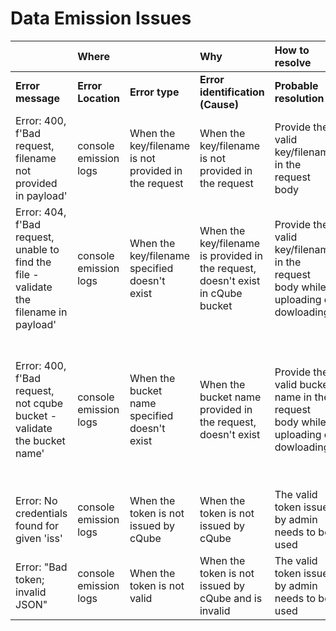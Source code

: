 # Data Emission Issues



|  | **Where** |  | **Why** | **How to resolve** |  |  |  |  |
| :--- | :--- | :--- | :--- | :--- | :--- | :--- | :--- | :--- |
| **Error message** | **Error Location** | **Error type** | **Error identification \(Cause\)** | **Probable resolution** |  |  |  |  |
| Error: 400, f'Bad request, filename not provided in payload' | console emission logs | When the key/filename is not provided in the request | When the key/filename is not provided in the request | Provide the valid key/filename in the request body |  |  |  |  |
| Error: 404, f'Bad request, unable to find the file - validate the filename in payload' | console emission logs | When the key/filename specified doesn't exist | When the key/filename is provided in the request, doesn't exist in cQube bucket | Provide the valid key/filename in the request body while uploading or dowloading |  |  |  |  |
| Error: 400, f'Bad request, not cqube bucket - validate the bucket name' | console emission logs | When the bucket name specified doesn't exist | When the bucket name provided in the request, doesn't exist | Provide the valid bucket name in the request body while uploading or dowloading                      | Error: 400, f'Bad request, validate the payload'    console emission logs | When the payload has missing fields | When any of the fields are missing in the payload, this issue will occur | Request with the required fields in the request |
| Error: No credentials found for given 'iss' | console emission logs | When the token is not issued by cQube | When the token is not issued by cQube | The valid token issued by admin needs to be used |  |  |  |  |
| Error: "Bad token; invalid JSON" | console emission logs | When the token is not valid | When the token is not issued by cQube and is invalid | The valid token issued by admin needs to be used |  |  |  |  |

